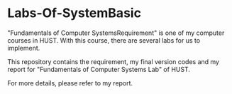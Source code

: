 # Labs-Of-SystemBasic
"Fundamentals of Computer SystemsRequirement" is one of my computer courses in HUST. With this course, there are several labs for us to implement.

This repository contains the requirement, my final version codes and my report for "Fundamentals of Computer Systems Lab" of HUST.

For more details, please refer to my report.
